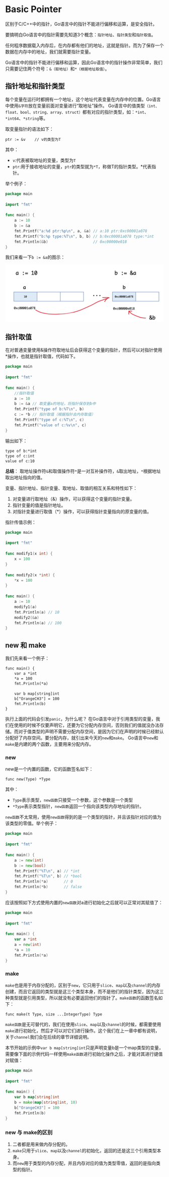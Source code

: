 # Basic Pointer

区别于C/C++中的指针，Go语言中的指针不能进行偏移和运算，是安全指针。

要搞明白Go语言中的指针需要先知道3个概念：`指针地址`、`指针类型`和`指针取值`。

任何程序数据载入内存后，在内存都有他们的地址，这就是指针。而为了保存一个数据在内存中的地址，我们就需要指针变量。

Go语言中的指针不能进行偏移和运算，因此Go语言中的指针操作非常简单，我们只需要记住两个符号：`&（取地址）`和`*（根据地址取值）`。

## 指针地址和指针类型

每个变量在运行时都拥有一个地址，这个地址代表变量在内存中的位置。Go语言中使用`&字符`放在变量前面对变量进行“取地址”操作。 Go语言中的值类型`（int、float、bool、string、array、struct）`都有对应的指针类型，如：`*int`、`*int64`、`*string`等。

取变量指针的语法如下：

```cgo
ptr := &v    // v的类型为T
```

其中：

- `v`:代表被取地址的变量，类型为`T`
- `ptr`:用于接收地址的变量，`ptr`的类型就为`*T`，称做T的指针类型。*代表指针。

举个例子：

```go
package main

import "fmt"

func main() {
	a := 10
	b := &a
	fmt.Printf("a:%d ptr:%p\n", a, &a) // a:10 ptr:0xc00001a078
	fmt.Printf("b:%p type:%T\n", b, b) // b:0xc00001a078 type:*int
	fmt.Println(&b)                    // 0xc00000e018
}
```

我们来看一下`b := &a`的图示：

![指针示意图](./material/指针示意图.png)

## 指针取值

在对普通变量使用&操作符取地址后会获得这个变量的指针，然后可以对指针使用*操作，也就是指针取值，代码如下。

```go
package main

import "fmt"

func main() {
	//指针取值
	a := 10
	b := &a // 取变量a的地址，将指针保存到b中
	fmt.Printf("type of b:%T\n", b)
	c := *b // 指针取值（根据指针去内存取值）
	fmt.Printf("type of c:%T\n", c)
	fmt.Printf("value of c:%v\n", c)
}
```

输出如下：

```cgo
type of b:*int
type of c:int
value of c:10
```

**总结**： 取地址操作符`&`和取值操作符`*`是一对互补操作符，`&`取出地址，`*`根据地址取出地址指向的值。

变量、指针地址、指针变量、取地址、取值的相互关系和特性如下：

1. 对变量进行取地址（&）操作，可以获得这个变量的指针变量。
2. 指针变量的值是指针地址。
3. 对指针变量进行取值（*）操作，可以获得指针变量指向的原变量的值。

指针传值示例：

```go
package main

import "fmt"

func modify1(x int) {
	x = 100
}

func modify2(x *int) {
	*x = 100
}

func main() {
	a := 10
	modify1(a)
	fmt.Println(a) // 10
	modify2(&a)
	fmt.Println(a) // 100
}
```

## new 和 make

我们先来看一个例子：

```cgo
func main() {
	var a *int
	*a = 100
	fmt.Println(*a)

	var b map[string]int
	b["OrangeCH3"] = 100
	fmt.Println(b)
}
```

执行上面的代码会引发`panic`，为什么呢？ 在Go语言中对于引用类型的变量，我们在使用的时候不仅要声明它，还要为它分配内存空间，否则我们的值就没办法存储。而对于值类型的声明不需要分配内存空间，是因为它们在声明的时候已经默认分配好了内存空间。要分配内存，就引出来今天的`new`和`make`。 Go语言中`new`和`make`是内建的两个函数，主要用来分配内存。

### new

new是一个内置的函数，它的函数签名如下：

```cgo
func new(Type) *Type
```

其中：

- `Type`表示类型，`new函数`只接受一个参数，这个参数是一个类型
- `*Type`表示类型指针，`new函数`返回一个指向该类型内存地址的指针。

`new函数`不太常用，使用`new函数`得到的是一个类型的指针，并且该指针对应的值为该类型的零值。举个例子：

```go
package main

import "fmt"

func main() {
	a := new(int)
	b := new(bool)
	fmt.Printf("%T\n", a) // *int
	fmt.Printf("%T\n", b) // *bool
	fmt.Println(*a)       // 0
	fmt.Println(*b)       // false
}	
```

应该按照如下方式使用内置的`new函数`对a进行初始化之后就可以正常对其赋值了：

```go
package main

import "fmt"

func main() {
	var a *int
	a = new(int)
	*a = 10
	fmt.Println(*a)
}
```

### make

`make`也是用于内存分配的，区别于`new`，它只用于`slice`、`map`以及`channel`的内存创建，而且它返回的类型就是这三个类型本身，而不是他们的指针类型，因为这三种类型就是引用类型，所以就没有必要返回他们的指针了。`make函数`的函数签名如下：

```cgo
func make(t Type, size ...IntegerType) Type
```

`make函数`是无可替代的，我们在使用`slice`、`map`以及`channel`的时候，都需要使用`make`进行初始化，然后才可以对它们进行操作。这个我们在上一章中都有说明，关于`channel`我们会在后续的章节详细说明。

本节开始的示例中`var b map[string]int`只是声明变量b是一个map类型的变量，需要像下面的示例代码一样使用`make函数`进行初始化操作之后，才能对其进行键值对赋值：

```go
package main

import "fmt"

func main() {
	var b map[string]int
	b = make(map[string]int, 10)
	b["OrangeCH3"] = 100
	fmt.Println(b)
}
```

### new 与 make的区别

1. 二者都是用来做内存分配的。
2. `make`只用于`slice`、`map`以及`channel`的初始化，返回的还是这三个引用类型本身。
3. 而`new`用于类型的内存分配，并且内存对应的值为类型零值，返回的是指向类型的指针。
